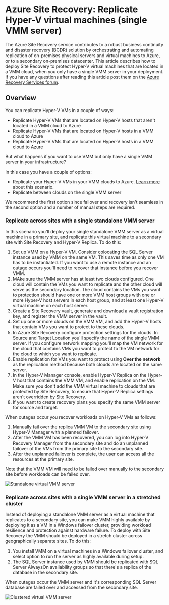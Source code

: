 
<properties
	pageTitle="Azure Site Recovery: Replicate Hyper-V virtual machines (single VMM server)"
	description="Azure Site Recovery coordinates the replication, failover and recovery of virtual machines located in on-premises VMM clouds to Azure or to a secondary VMM cloud."
	services="site-recovery"
	documentationCenter=""
	authors="rayne-wiselman"
	manager="jwhit"
	editor=""/>

<tags
	ms.service="site-recovery"
	ms.date="12/01/2015"
	wacn.date=""/>

#  Azure Site Recovery: Replicate Hyper-V virtual machines (single VMM server)

The Azure Site Recovery service contributes to a robust business continuity and disaster recovery (BCDR) solution by orchestrating and automating replication of on-premises physical servers and virtual machines to Azure, or to a secondary on-premises datacenter. This article describes how to deploy Site Recovery to protect Hyper-V virtual machines that are located in a VMM cloud, when you only have a single VMM server in your deployment. If you have any questions after reading this article post them on the [Azure Recovery Services forum](https://social.msdn.microsoft.com/Forums/zh-cn/home?forum=hypervrecovmgr). 

## Overview

You can replicate Hyper-V VMs in a couple of ways:

- Replicate Hyper-V VMs that are located on Hyper-V hosts that aren't located in a VMM cloud to Azure
- Replicate Hyper-V VMs that are located on Hyper-V hosts in a VMM cloud to Azure
- Replicate Hyper-V VMs that are located on Hyper-V hosts in a VMM cloud to Azure

But what happens if you want to use VMM but only have a single VMM server in your infrastructure?

In this case you have a couple of options:

- Replicate your Hyper-V VMs in your VMM clouds to Azure. [Learn more](/documentation/articles/site-recovery-vmm-to-azure) about this scenario.
- Replicate between clouds on the single VMM server

We recommend the first option since failover and recovery isn't seamless in the second option and a number of manual steps are required. 


### Replicate across sites with a single standalone VMM server

In this scenario you'll deploy your single standalone VMM server as a virtual machine in a primary site, and replicate this virtual machine to a secondary site with Site Recovery and Hyper-V Replica. To do this:

1. Set up VMM on a Hyper-V VM. Consider colocating the SQL Server instance used by VMM on the same VM. This saves time as only one VM has to be instantiated. If you want to use a remote instance and an outage occurs you'll need to recover that instance before you recover VMM.
2. MAke sure the VMM server has at least two clouds configured. One cloud will contain the VMs you want to replicate and the other cloud will serve as the secondary location. The cloud contains the VMs you want to protection should have one or more VMM host groups with one or more Hyper-V host servers in each host group, and at least one Hyper-V virtual machine on each host server.
2. Create a Site Recovery vault, generate and download a vault registration key, and register the VMM server in the vault.
2. Set up one or more clouds on the VMM VM, and add the Hyper-V hosts that contain VMs you want to protect to these clouds.
3. In Azure Site Recovery configure protection settings for the clouds. In Source and Target Location you'll specify the name of the single VMM server. If you configure network mapping you'll map the VM network for the cloud that contains VMs you want to protect to the VM network for the cloud to which you want to replicate.
4. Enable replication for VMs you want to protect using **Over the network** as the replication method because both clouds are located on the same server.
4. In the Hyper-V Manager console, enable Hyper-V Replica on the Hyper-V host that contains the VMM VM, and enable replication on the VM. Make sure you don't add the VMM virtual machine to clouds that are protected by Site Recovery, to ensure that Hyper-V Replica settings aren't overridden by Site Recovery.
5. If you want to create recovery plans you specify the same VMM server for source and target. 

When outages occur you recover workloads on Hyper-V VMs as follows:

1. Manually fail over the replica VMM VM to the secondary site using Hyper-V Manager with a planned failover.
2. After the VMM VM has been recovered, you can log into Hyper-V Recovery Manager from the secondary site and do an unplanned failover of the VMs from the primary site to the secondary site.
3. After the unplanned failover is complete, the user can access all the resources at the primary site.

Note that the VMM VM will need to be failed over manually to the secondary site before workloads can be failed over. 

![Standalone virtual VMM server](./media/site-recovery-single-vmm/single-vmm-standalone.png)

### Replicate across sites with a single VMM server in a stretched cluster

Instead of deploying a standalone VMM server as a virtual machine that replicates to a secondary site, you can make VMM highly available by deploying it as a VM in a Windows failover cluster, providing workload resilience and protection against hardware failure. To deploy with Site Recovery the VMM should be deployed in a stretch cluster across geographically separate sites. To do this:

1. You install VMM on a virtual machines in a Windows failover cluster, and select option to run the server as highly available during setup.
2. The SQL Server instance used by VMM should be replicated with SQL Server AlwaysOn availability groups so that there's a replica of the database in the secondary site. 

When outages occur the VMM server and it's corresponding SQL Server database are failed over and accessed from the secondary site.

![Clustered virtual VMM server](./media/site-recovery-single-vmm/single-vmm-cluster.png)




 
